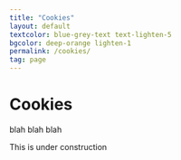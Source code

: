 ```yaml
---
title: "Cookies"
layout: default
textcolor: blue-grey-text text-lighten-5
bgcolor: deep-orange lighten-1
permalink: /cookies/
tag: page
---
```


# Cookies

blah blah blah

This is under construction
